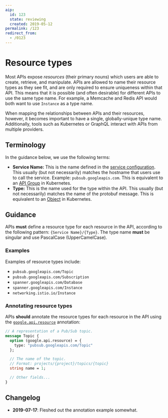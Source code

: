 ```yaml
---
aip:
  id: 123
  state: reviewing
  created: 2019-05-12
permalink: /123
redirect_from:
  - /0123
---
```


# Resource types

Most APIs expose _resources_ (their primary nouns) which users are able to
create, retrieve, and manipulate. APIs are allowed to name their resource types
as they see fit, and are only required to ensure uniqueness within that API.
This means that it is possible (and often desirable) for different APIs to use
the same type name. For example, a Memcache and Redis API would both want to
use `Instance` as a type name.

When mapping the relationships between APIs and their resources, however, it
becomes important to have a single, globally-unique type name. Additionally,
tools such as Kubernetes or GraphQL interact with APIs from multiple providers.

## Terminology

In the guidance below, we use the following terms:

- **Service Name:** This is the name defined in the [service configuration][].
  This usually (but not necessarily) matches the hostname that users use to
  call the service. Example: `pubsub.googleapis.com`. This is equivalent to an
  [API Group][] in Kubernetes.
- **Type:** This is the name used for the type within the API. This usually
  (but not necessarily) matches the name of the protobuf message. This is
  equivalent to an [Object][] in Kubernetes.

## Guidance

APIs **must** define a resource type for each resource in the API, according to
the following pattern: `{Service Name}/{Type}`. The type name **must** be
singular and use PascalCase (UpperCamelCase).

### Examples

Examples of resource types include:

- `pubsub.googleapis.com/Topic`
- `pubsub.googleapis.com/Subscription`
- `spanner.googleapis.com/Database`
- `spanner.googleapis.com/Instance`
- `networking.istio.io/Instance`

### Annotating resource types

APIs **should** annotate the resource types for each resource in the API using
the [`google.api.resource`][resource] annotation:

```proto
// A representation of a Pub/Sub topic.
message Topic {
  option (google.api.resource) = {
    type: "pubsub.googleapis.com/Topic"
  };

  // The name of the topic.
  // Format: projects/{project}/topics/{topic}
  string name = 1;

  // Other fields...
}
```

<!-- prettier-ignore-start -->
[API Group]: https://kubernetes.io/docs/concepts/overview/kubernetes-api/#api-groups
[Object]: https://github.com/kubernetes/community/blob/master/contributors/devel/sig-architecture/api-conventions.md#types-kinds
[resource]: https://github.com/googleapis/api-common-protos/blob/master/google/api/resource.proto
[service configuration]: https://github.com/googleapis/api-common-protos/blob/master/google/api/service.proto
<!-- prettier-ignore-end -->

## Changelog

- **2019-07-17**: Fleshed out the annotation example somewhat.
